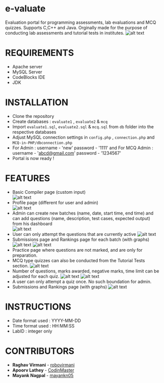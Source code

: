 # e-valuate
Evaluation portal for programming assessments, lab evaluations and MCQ quizzes. Supports C,C++ and Java.
Orginally made for the purpose of conducting lab assessments and tutorial tests in institutes.
![alt text](https://github.com/robovirmani/e-valuate/blob/master/ss/home.JPG)

# REQUIREMENTS
- Apache server
- MySQL Server
- CodeBlocks IDE
- JDK

# INSTALLATION
- Clone the repository
- Create databases : `evaluate1` , `evaluate2` & `mcq`
- Import `evaluate1.sql`, `evaluate2.sql` & `mcq.sql` from `db` folder into the respective databases
- Adjust MySQL connection settings in `config.php` , `connection.php` and `MCQ-in-PHP/dbconnection.php`
- For Admin : username - 'new' password - '1111' and For MCQ Admin : username - 'abcd@gmail.com' password - '1234567'
- Portal is now ready !

# FEATURES
- Basic Compiler page (custom input)<br/>
![alt text](https://github.com/robovirmani/e-valuate/blob/master/ss/compiler.JPG)
- Profile page (different for user and admin)<br/>
![alt text](https://github.com/robovirmani/e-valuate/blob/master/ss/profile.JPG)
- Admin can create new batches (name, date, start time, end time) and can add questions (name, description, test cases, expected output) from his dashboard<br/>
![alt text](https://github.com/robovirmani/e-valuate/blob/master/ss/newlab.JPG)
- User can only attempt the questions that are currently active
![alt text](https://github.com/robovirmani/e-valuate/blob/master/ss/contest.JPG)
- Submissions page and Rankings page for each batch (with graphs)
![alt text](https://github.com/robovirmani/e-valuate/blob/master/ss/standings.JPG)
![alt text](https://github.com/robovirmani/e-valuate/blob/master/ss/submissions.JPG)
- Practice page where questions are not marked, and are only for preparation.
- MCQ type quizzes can also be conducted from the Tutorial Tests section.
![alt text](https://github.com/robovirmani/e-valuate/blob/master/ss/quiz1.JPG)
- Number of questions, marks awarded, negative marks, time limit can be adjusted for each quiz.
![alt text](https://github.com/robovirmani/e-valuate/blob/master/ss/quiz3.JPG)
![alt text](https://github.com/robovirmani/e-valuate/blob/master/ss/quiz4.JPG)
- A user can only attempt a quiz once. No such boundation for admin.
- Submissions and Rankings page (with graphs)
![alt text](https://github.com/robovirmani/e-valuate/blob/master/ss/quiz2.JPG)

# INSTRUCTIONS
- Date format used : YYYY-MM-DD
- Time format used : HH:MM:SS
- LabID : integer only

# CONTRIBUTORS
* **Raghav Virmani** - [robovirmani](https://github.com/robovirmani)
* **Apoorv Lathey** - [CodinMaster](https://github.com/codinmaster)
* **Mayank Nagpal** - [mayankn05](https://github.com/mayankn05)
